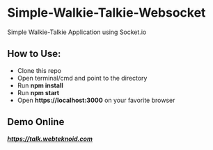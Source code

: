 # Simple-Walkie-Talkie-Websocket
Simple Walkie-Talkie Application using Socket.io

## How to Use:
- Clone this repo
- Open terminal/cmd and point to the directory
- Run **npm install**
- Run **npm start**
- Open **https://localhost:3000** on your favorite browser

## Demo Online
_**https://talk.webteknoid.com**_

